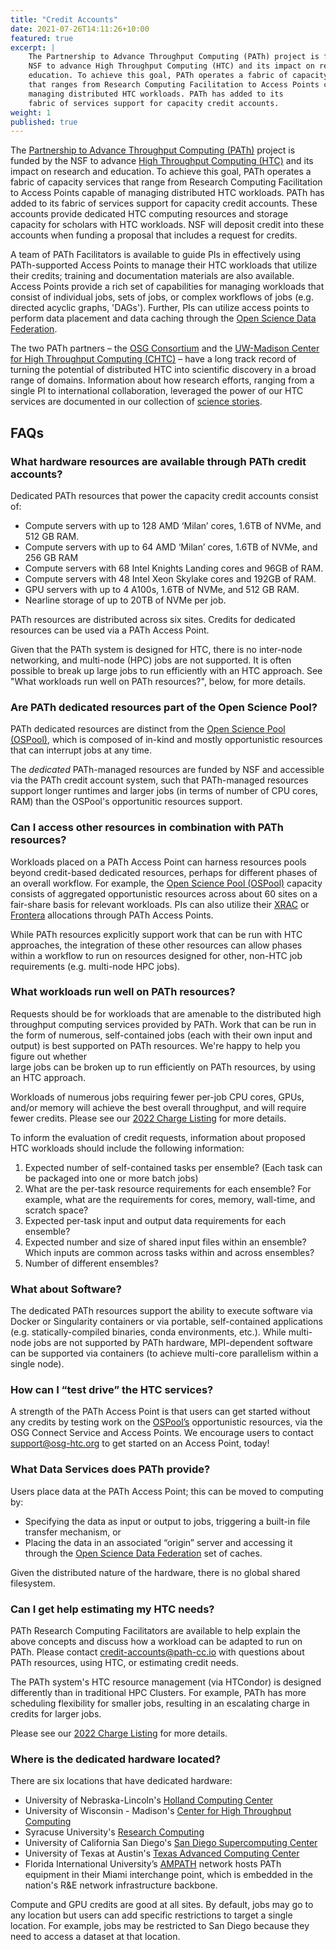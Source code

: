 ```yaml
---
title: "Credit Accounts"
date: 2021-07-26T14:11:26+10:00
featured: true
excerpt: |
    The Partnership to Advance Throughput Computing (PATh) project is funded by the
    NSF to advance High Throughput Computing (HTC) and its impact on research and
    education. To achieve this goal, PATh operates a fabric of capacity services
    that ranges from Research Computing Facilitation to Access Points capable of
    managing distributed HTC workloads. PATh has added to its
    fabric of services support for capacity credit accounts.
weight: 1
published: true
---
```


The [Partnership to Advance Throughput Computing (PATh)](/) 
project is funded by the NSF to advance 
[High Throughput Computing (HTC)](https://research.cs.wisc.edu/htcondor/htc.html) 
and its impact on research and
education. To achieve this goal, PATh operates a fabric of capacity services
that range from Research Computing Facilitation to Access Points capable of
managing distributed HTC workloads. PATh has added to its
fabric of services support for capacity credit accounts. These accounts
provide dedicated HTC computing resources and storage capacity for scholars with 
HTC workloads. NSF will deposit credit into these accounts
when funding a proposal that includes a request for credits.

A team of PATh Facilitators is available to guide PIs in effectively using PATh-supported
Access Points to manage their HTC workloads that utilize their credits; training
and documentation materials are also available. Access Points provide a rich set
of capabilities for managing workloads that consist of individual jobs, sets of
jobs, or complex workflows of jobs (e.g. directed acyclic graphs, 'DAGs'). Further, PIs can utilize access
points to perform data placement and data caching through the [Open Science Data
Federation](https://opensciencegrid.org/docs/data/stashcache/overview/).

The two PATh partners – the [OSG Consortium](https://osg-htc.org) and the [UW-Madison Center for High
Throughput Computing (CHTC)](https://chtc.cs.wisc.edu/) – have a long track record of turning the potential
of distributed HTC into scientific discovery in a broad range of domains.
Information about how research efforts, ranging from a single PI to international
collaboration, leveraged the power of our HTC services are documented in our
collection of [science stories](/news/htc-in-support-of-science/). 

## FAQs

### What hardware resources are available through PATh credit accounts?

Dedicated PATh resources that power the capacity credit accounts consist of:
- Compute servers with up to 128 AMD ‘Milan’ cores, 1.6TB of NVMe, and 512 GB RAM.
- Compute servers with up to 64 AMD ‘Milan’ cores, 1.6TB of NVMe, and 256 GB RAM
- Compute servers with 68 Intel Knights Landing cores and 96GB of RAM.
- Compute servers with 48 Intel Xeon Skylake cores and 192GB of RAM.
- GPU servers with up to 4 A100s, 1.6TB of NVMe, and 512 GB RAM.
- Nearline storage of up to 20TB of NVMe per job.

PATh resources are distributed across six sites. Credits
for dedicated resources can be used via a PATh Access Point.

Given that the PATh system is designed for HTC, there is no inter-node networking, 
and multi-node (HPC) jobs are not supported. It is often possible to break up large jobs to run efficiently 
with an HTC approach. See "What workloads run well on PATh resources?", below, for more details.

### Are PATh dedicated resources part of the Open Science Pool?

PATh dedicated resources are distinct from the [Open Science Pool (OSPool)](https://opensciencegrid.org/about/open_science_pool/), which is composed of in-kind and mostly opportunistic resources that can interrupt jobs at any time.

The _dedicated_ PATh-managed resources are funded by NSF and accessible via the PATh 
credit account system, such that PATh-managed resources support longer runtimes and larger jobs
(in terms of number of CPU cores, RAM) than the OSPool's opportunitic resources support.

### Can I access other resources in combination with PATh resources?

Workloads placed on a PATh Access Point can harness resources pools
beyond credit-based dedicated resources, perhaps for different phases of an overall workflow.  For example, the [Open Science
Pool (OSPool)](https://opensciencegrid.org/about/open_science_pool/) capacity consists of aggregated opportunistic resources across
about 60 sites on a fair-share basis for relevant workloads.  PIs can also utilize their [XRAC](https://portal.xsede.org/my-xsede#/guest) or
[Frontera](https://www.tacc.utexas.edu/systems/frontera) allocations through PATh Access Points.

While PATh resources explicitly support work that can be run with HTC approaches, 
the integration of these other resources can allow phases within a workflow to 
run on resources designed for other, non-HTC job requirements (e.g. multi-node HPC jobs).

### What workloads run well on PATh resources?

Requests should be for workloads that are amenable to the distributed high
throughput computing services provided by PATh. Work that can be run in the 
form of numerous, self-contained jobs (each with their own input and output) 
is best supported on PATh resources. We're happy to help you figure out whether  
large jobs can be broken up to run efficiently on PATh resources, by using an HTC approach.

Workloads of numerous jobs requiring fewer per-job CPU cores, GPUs, and/or memory
will achieve the best overall throughput, and will require fewer credits. 
Please see our [2022 Charge Listing](/credit-account-charges) for more details.

To inform the evaluation of credit requests, information about proposed HTC workloads should include 
the following information:

1.	Expected number of self-contained tasks per ensemble?  (Each task can be packaged into one or more batch jobs)
2.	What are the per-task resource requirements for each ensemble?  For example, what are the requirements for cores, memory, wall-time, and scratch space?
3.	Expected per-task input and output data requirements for each ensemble?
4.	Expected number and size of shared input files within an ensemble?  Which inputs are common across tasks within and across ensembles?
5.	Number of different ensembles?

### What about Software?

The dedicated PATh resources support the ability to execute software via Docker or Singularity
containers or via portable, self-contained applications (e.g. statically-compiled binaries, conda environments, etc.). 
While multi-node jobs are not supported by PATh hardware, MPI-dependent software can be supported via containers
(to achieve multi-core parallelism within a single node).

### How can I “test drive” the HTC services?

A strength of the PATh Access Point is that users can get started without any
credits by testing work on the [OSPool’s](https://opensciencegrid.org/about/open_science_pool/) opportunistic resources, via the OSG Connect Service and Access Points.  We encourage
users to contact [support@osg-htc.org](mailto:support@osg-htc.org) to get started on an Access Point, today!

### What Data Services does PATh provide?

Users place data at the PATh Access Point; this can be moved to computing by:
- Specifying the data as input or output to jobs, triggering a built-in file transfer mechanism, or
- Placing the data in an associated “origin” server and accessing it through the
  [Open Science Data
  Federation](https://opensciencegrid.org/docs/data/stashcache/overview/) set of caches.

Given the distributed nature of the hardware, there is no global shared filesystem.

### Can I get help estimating my HTC needs?

PATh Research Computing Facilitators are available to help explain the above concepts
and discuss how a workload can be adapted to run on PATh.  Please contact
[credit-accounts@path-cc.io](mailto:credit-accounts@path-cc.io) with questions about PATh resources, using HTC,
or estimating credit needs.

The PATh system's HTC resource management (via HTCondor) is designed differently 
than in traditional HPC Clusters.  For example, PATh has more
scheduling flexibility for smaller jobs, resulting in an escalating charge in credits for larger jobs.

Please see our [2022 Charge Listing](/credit-account-charges) for more details.

### Where is the dedicated hardware located?

There are six locations that have dedicated hardware:

* University of Nebraska-Lincoln's [Holland Computing Center](https://hcc.unl.edu)
* University of Wisconsin - Madison's [Center for High Throughput Computing](https://chtc.cs.wisc.edu)
* Syracuse University's [Research Computing](https://researchcomputing.syr.edu/)
* University of California San Diego's [San Diego Supercomputing Center](https://www.sdsc.edu/)
* University of Texas at Austin's [Texas Advanced Computing Center](https://www.tacc.utexas.edu/)
* Florida International University’s [AMPATH](https://ampath.net/) network hosts PATh equipment in their Miami interchange point, which is embedded in the nation's R&E network infrastructure backbone.

Compute and GPU credits are good at all sites.  By default, jobs may go to any location but users can add specific
restrictions to target a single location.  For example, jobs may be restricted to San Diego because they need to
access a dataset at that location.

